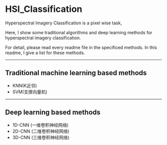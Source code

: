 # HSI_Classification

Hyperspectral Imagery Classification is a pixel wise task, 

Here, I show some traditional algorithms and deep learning methods for hyperspectral imagery classification.

For detail, please read every readme file in the specificed methods.
In this readme, I give a list for these methods.

-------------------------------
## Traditional machine learning based methods
- KNN(K近邻)
- SVM(支撑向量机)

-------------------------------
## Deep learning based methods
- 1D-CNN (一维卷积神经网络)
- 2D-CNN (二维卷积神经网络)
- 3D-CNN (三维卷积神经网络)